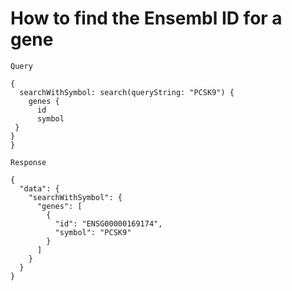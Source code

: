 # How to find the Ensembl ID for a gene

`Query`

```
{  
  searchWithSymbol: search(queryString: "PCSK9") {
    genes {
      id
      symbol
 }
}
}
```

`Response`

```text
{
  "data": {
    "searchWithSymbol": {
      "genes": [
        {
          "id": "ENSG00000169174",
          "symbol": "PCSK9"
        }
      ]
    }
  }
}
```

